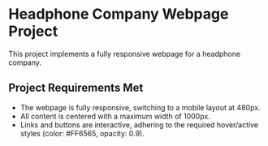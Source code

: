 # Headphone Company Webpage Project

This project implements a fully responsive webpage for a headphone company.

## Project Requirements Met
- The webpage is fully responsive, switching to a mobile layout at 480px.
- All content is centered with a maximum width of 1000px.
- Links and buttons are interactive, adhering to the required hover/active styles (color: #FF6565, opacity: 0.9).